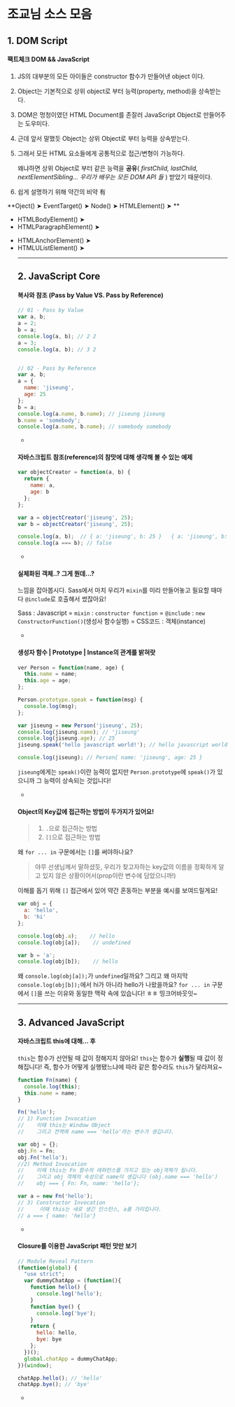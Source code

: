 # 조교님 소스 모음

## 1. DOM Script

#### 팩트체크 DOM && JavaScript

1. JS의 대부분의 모든 아이들은 constructor 함수가 만들어낸  object 이다.

2. Object는 기본적으로 상위 object로 부터 능력(property, method)을 상속받는다.

3. DOM은 멍청이였던 HTML Document를 존잘러 JavaScript Object로 만들어주는 도우미다.

4. 근데 앞서 말했듯 Object는 상위 Object로 부터 능력을 상속받는다.

5. 그래서 모든 HTML 요소들에게 공통적으로 접근/변형이 가능하다.

   왜냐하면 상위 Object로 부터 같은 능력을 **공유**( _firstChild, lastChild, nextElementSibling... 우리가 배우는 모든 DOM API 들_ ) 받았기 때문이다.

6. 쉽게 설명하기 위해 약간의 비약 有



**Oject()    ➤    EventTarget()    ➤    Node()    ➤    HTMLElement()    ➤    **

- HTMLBodyElement()    ➤    <body>
- HTMLParagraphElement()    ➤    <p>
- HTMLAnchorElement()    ➤    <a>
- HTMLUListElement()    ➤    <ul>



---



## 2. JavaScript Core

#### 복사와 참조 (Pass by Value VS. Pass by Reference)

```javascript
// 01 - Pass by Value
var a, b;
a = 2;
b = a;
console.log(a, b); // 2 2
a = 3;
console.log(a, b); // 3 2


// 02 - Pass by Reference
var a, b;
a = {
  name: 'jiseung',
  age: 25
};
b = a;
console.log(a.name, b.name); // jiseung jiseung
b.name = 'somebody';
console.log(a.name, b.name); // somebody somebody
```



-



#### 자바스크립트 참조(reference)의 참맛에 대해 생각해 볼 수 있는 예제

```javascript
var objectCreator = function(a, b) {
  return {
    name: a,
    age: b
  };
};

var a = objectCreator('jiseung', 25);
var b = objectCreator('jiseung', 25);

console.log(a, b); 	// { a: 'jiseung', b: 25 }   { a: 'jiseung', b: 25 }
console.log(a === b); // false
```



-



#### 실체화된 객체..? 그게 뭔데...?

느낌을 잡아봅시다. Sass에서 마치 우리가 `mixin`를 미리 만들어놓고 필요할 때마다 `@include`로 호출해서 썼잖아요!

Sass : Javascript
= `mixin` : `constructor function`
= `@include` : `new ConstructorFunction()`(생성사 함수실행)
= CSS코드 : 객체(instance)



-



#### 생성자 함수 | Prototype | Instance의 관계를 밝혀랏

```javascript
ver Person = function(name, age) {
  this.name = name;
  this.age = age;
};

Person.prototype.speak = function(msg) {
  console.log(msg);
};

var jiseung = new Person('jiseung', 25);
console.log(jiseung.name); // 'jiseung'
console.log(jiseung.age); // 25
jiseung.speak('hello javascript world!'); // hello javascript world!

console.log(jiseung); // Person{ name: 'jiseung', age: 25 }
```

`jiseung`에게는 `speak()`이란 능력이 없지만 `Person.prototype`에 `speak()`가 있으니까 그 능력이 상속되는 것입니다!



-



#### Object의 Key값에 접근하는 방법이 두가지가 있어요!

>1. `.`으로 접근하는 방법
>2. `[]`으로 접근하는 방법

왜 `for ... in` 구문에서는 `[]`를 써야하나요?

> 야무 선생님께서 말하셨듯, 우리가 찾고자하는 key값의 이름을 정확하게 알고 있지 않은 상황이어서(prop이란 변수에 담았으니까!)

이해를 돕기 위해 `[]` 접근에서 있어 약간 혼동하는 부분을 예시를 보여드릴게요!

```javascript
var obj = {
  a: 'hello',
  b: 'hi'
};

console.log(obj.a);    // hello
console.log(obj[a]);    // undefined

var b = 'a';
console.log(obj[b]);    // hello
```

왜 `console.log(obj[a]);`가 `undefined`일까요?
그리고 왜 마지막 `console.log(obj[b]);`에서 hi가 아니라 hello가 나왔을까요?
`for ... in` 구문에서 `[]`을 쓰는 이유와 동일한 맥락 속에 있습니다! ㅎㅎ 띵크어바웃잇~





------



## 3. Advanced JavaScript



#### 자바스크립트 this에 대해... 후

`this`는 함수가 선언될 때 값이 정해지지 않아요! `this`는 함수가 **실행**될 때 값이 정해집니다!
즉, 함수가 어떻게 실행됐느냐에 따라 같은 함수라도 `this`가 달라져요~

```javascript
function Fn(name) {
  console.log(this);
  this.name = name;
}

Fn('hello');
// 1) Function Invocation
//    이때 this는 Window Object
//    그리고 전역에 name === 'hello'라는 변수가 생깁니다.

var obj = {};
obj.Fn = Fn;
obj.Fn('hello');
//2) Method Invocation
//    이때 this는 Fn 함수의 레퍼런스를 가지고 있는 obj객체가 됩니다.
//    그리고 obj 객체의 속성으로 name이 생깁니다 (obj.name === 'hello')
//    obj === { Fn: Fn, name: 'hello'};

var a = new Fn('hello');
// 3) Constructor Invocation
//     이때 this는 새로 생긴 인스턴스, a를 가리킵니다.
// a === { name: 'hello'}
```



-



#### Closure를 이용한 JavaScript 패턴 맛만 보기

```javascript
// Module Reveal Pattern
(function(global) {
  "use strict";
  var dummyChatApp = (function(){
    function hello() {
      console.log('hello');
    }
    function bye() {
      console.log('bye');
    }
    return {
      hello: hello,
      bye: bye
    };
  })();
  global.chatApp = dummyChatApp;
})(window);

chatApp.hello(); // 'hello'
chatApp.bye(); // 'bye'
```



-


